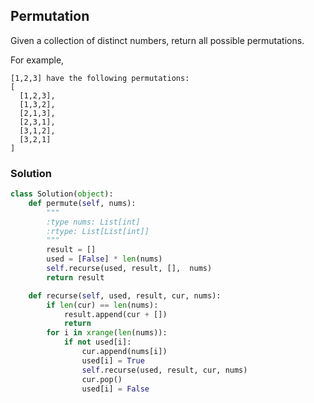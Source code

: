 ## Permutation

Given a collection of distinct numbers, return all possible permutations.

For example,
```
[1,2,3] have the following permutations:
[
  [1,2,3],
  [1,3,2],
  [2,1,3],
  [2,3,1],
  [3,1,2],
  [3,2,1]
]
```

### Solution

```python
class Solution(object):
    def permute(self, nums):
        """
        :type nums: List[int]
        :rtype: List[List[int]]
        """
        result = []
        used = [False] * len(nums)
        self.recurse(used, result, [],  nums)
        return result

    def recurse(self, used, result, cur, nums):
        if len(cur) == len(nums):
            result.append(cur + [])
            return
        for i in xrange(len(nums)):
            if not used[i]:
                cur.append(nums[i])
                used[i] = True
                self.recurse(used, result, cur, nums)
                cur.pop()
                used[i] = False

```
